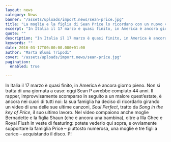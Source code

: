 ```yaml
---
layout: news
category: News
banner: "/assets/uploads/import.news/sean-price.jpg"
title: "La moglie e la figlia di Sean Price lo ricordano con un nuovo video"
excerpt: "In Italia il 17 marzo è quasi finito, in America è ancora giorno pieno. Non si tratta di una giornata a caso: oggi Sean P avrebbe compiuto 44 anni. Il rapper, improvvisamente scomparso in seguito a un malore quest’estate, è ancora nei cuori di tutti noi: la sua famiglia ha deciso di ricordarlo girando un [&hellip"
quote: ""
description: "In Italia il 17 marzo è quasi finito, in America è ancora giorno pieno. Non si tratta di una giornata a caso: oggi Sean P avrebbe compiuto 44 anni. Il rapper, improvvisamente scomparso in seguito a un malore quest’estate, è ancora nei cuori di tutti noi: la sua famiglia ha deciso di ricordarlo girando un [&hellip"
keywords: ""
date: 2016-03-17T00:00:00.000+01:00
author: "Marta Blumi Tripodi"
cover: "/assets/uploads/import.news/sean-price.jpg"
pagination:
  enabled: true

---
```


In Italia il 17 marzo è quasi finito, in America è ancora giorno pieno. Non si tratta di una giornata a caso: oggi Sean P avrebbe compiuto 44 anni. Il rapper, improvvisamente scomparso in seguito a un malore quest’estate, è ancora nei cuori di tutti noi: la sua famiglia ha deciso di ricordarlo girando un video di una delle sue ultime canzoni, _Soul Perfect_, tratto da _Song in the key of Price_, il suo ultimo lavoro. Nel video compaiono anche moglie Bernadette e la figlia Shaun (che è ancora una bambina), oltre a Illa Ghee e Royal Flush in veste di featuring: potete vederlo qui sopra, e ovviamente supportare la famiglia Price – piuttosto numerosa, una moglie e tre figli a carico – acquistando il disco. P!